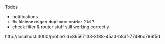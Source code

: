 Todos

- notifications
- fix kleinanzeigen duplicate entries ? id ?
- check filter & router stuff still working correctly

http://localhost:3000/profile?id=86567133-3f88-45a3-b8df-7749bc796f5d